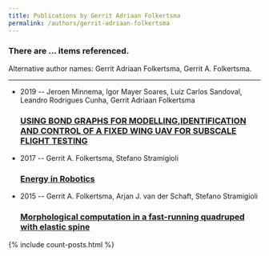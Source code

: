 ```yaml
---
title: Publications by Gerrit Adriaan Folkertsma
permalink: /authors/gerrit-adriaan-folkertsma
---
```


<h3 id="number-posts">There are ... items referenced.</h3>
<p id='info-authors'>Alternative author names: Gerrit Adriaan Folkertsma, Gerrit A. Folkertsma.</p>
<hr />
<ul class="post-list">
<li><span class='post-meta'>2019 -- Jeroen Minnema, Igor Mayer Soares, Luiz Carlos Sandoval, Leandro Rodrigues Cunha, Gerrit Adriaan Folkertsma</span><h3><a class='post-link' href="{{ site.baseurl }}/using-bond-graphs-for-modelling-identification-and-control-of-a-fixed-wing-uav-for-subscale-flight-testing">USING BOND GRAPHS FOR MODELLING,IDENTIFICATION AND CONTROL OF A FIXED WING UAV FOR SUBSCALE FLIGHT TESTING</a></h3></li>
<li><span class='post-meta'>2017 -- Gerrit A. Folkertsma, Stefano Stramigioli</span><h3><a class='post-link' href="{{ site.baseurl }}/energy-in-robotics">Energy in Robotics</a></h3></li>
<li><span class='post-meta'>2015 -- Gerrit A. Folkertsma, Arjan J. van der Schaft, Stefano Stramigioli</span><h3><a class='post-link' href="{{ site.baseurl }}/morphological-computation-in-a-fast-running-quadruped-with-elastic-spine">Morphological computation in a fast-running quadruped with elastic spine</a></h3></li>

</ul>
{% include count-posts.html %}
